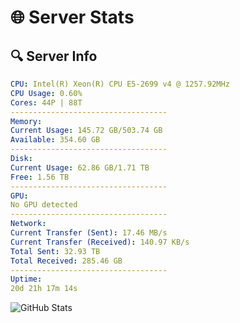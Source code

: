 # 🌐 Server Stats
## 🔍 Server Info
```yaml
CPU: Intel(R) Xeon(R) CPU E5-2699 v4 @ 1257.92MHz
CPU Usage: 0.60%
Cores: 44P | 88T
-----------------------------------
Memory:
Current Usage: 145.72 GB/503.74 GB
Available: 354.60 GB
-----------------------------------
Disk:
Current Usage: 62.86 GB/1.71 TB
Free: 1.56 TB
-----------------------------------
GPU:
No GPU detected
-----------------------------------
Network:
Current Transfer (Sent): 17.46 MB/s
Current Transfer (Received): 140.97 KB/s
Total Sent: 32.93 TB
Total Received: 285.46 GB
-----------------------------------
Uptime:
20d 21h 17m 14s
```
![GitHub Stats](https://img.shields.io/badge/Updated-2025-03-28_18:40:03-blue)